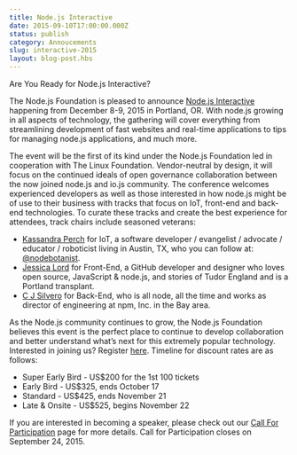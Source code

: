 ```yaml
---
title: Node.js Interactive
date: 2015-09-10T17:00:00.000Z
status: publish
category: Annoucements
slug: interactive-2015
layout: blog-post.hbs
---
```

Are You Ready for Node.js Interactive?

The Node.js Foundation is pleased to announce [Node.js Interactive](http://interactive.nodejs.org) happening from December 8-9, 2015 in Portland, OR. With node.js growing in all aspects of technology, the gathering will cover everything from streamlining development of fast websites and real-time applications to tips for managing node.js applications, and much more.

The event will be the first of its kind under the Node.js Foundation led in cooperation with The Linux Foundation. Vendor-neutral by design, it will focus on the continued ideals of open governance collaboration between the now joined node.js and io.js community. The conference welcomes experienced developers as well as those interested in how node.js might be of use to their business with tracks that focus on IoT, front-end and back-end technologies. To curate these tracks and create the best experience for attendees, track chairs include seasoned veterans:

* [Kassandra Perch](https://github.com/nodebotanist) for IoT, a software developer / evangelist / advocate / educator / roboticist living in Austin, TX, who you can follow at: [@nodebotanist](https://twitter.com/nodebotanist).
* [Jessica Lord](https://github.com/jlord/) for Front-End, a GitHub developer and designer who loves open source, JavaScript & node.js, and stories of Tudor England and is a Portland transplant.
* [C J Silvero](https://github.com/ceejbot) for Back-End, who is all node, all the time and works as director of engineering at npm, Inc. in the Bay area.

As the Node.js community continues to grow, the Node.js Foundation believes this event is the perfect place to continue to develop collaboration and better understand what’s next for this extremely popular technology. Interested in joining us? Register [here](http://events.linuxfoundation.org/events/node-interactive/attend/register). Timeline for discount rates are as follows:

* Super Early Bird - US$200 for the 1st 100 tickets
* Early Bird - US$325, ends October 17
* Standard - US$425, ends November 21
* Late & Onsite - US$525, begins November 22

If you are interested in becoming a speaker, please check out our [Call For Participation](http://events.linuxfoundation.org/events/node-interactive/program/cfp) page for more details. Call for Participation closes on September 24, 2015.
